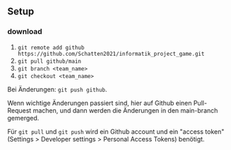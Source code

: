 Setup
-----
### download
1. `git remote add github https://github.com/Schatten2021/informatik_project_game.git`
2. `git pull github/main`
2. `git branch <team_name>`
3. `git checkout <team_name>`

Bei Änderungen: `git push github`.

Wenn wichtige Änderungen passiert sind, hier auf Github einen Pull-Request machen, und dann werden die Änderungen in den main-branch gemerged.

Für `git pull` und `git push` wird ein Github account und ein "access token" (Settings > Developer settings > Personal Access Tokens) benötigt.